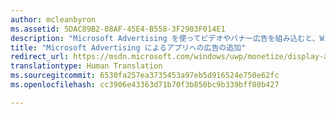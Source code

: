 ```yaml
---
author: mcleanbyron
ms.assetid: 5DAC89B2-08AF-45E4-B558-3F2903F014E1
description: "Microsoft Advertising を使ってビデオやバナー広告を組み込むと、Windows アプリでより多くの収益を得ることができます。 広告は、PC、タブレット、電話用の Windows アプリに表示されます。 Windows デベロッパー センター ダッシュボードを使って、広告のパフォーマンスをリアルタイムで監視できます。"
title: "Microsoft Advertising によるアプリへの広告の追加"
redirect_url: https://msdn.microsoft.com/windows/uwp/monetize/display-ads-in-your-app
translationtype: Human Translation
ms.sourcegitcommit: 6530fa257ea3735453a97eb5d916524e750e62fc
ms.openlocfilehash: cc3906e43363d71b70f3b850bc9b339bff80b427

---
```


 



<!--HONumber=Aug16_HO3-->


